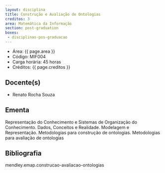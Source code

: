 ```yaml
---
layout: disciplina
title: Construção e Avaliação de Ontologias
creditos: 3
area: Matemática da Informação
section: post-graduation
boxes:
 - disciplinas-pos-graduacao
---
```


- Área:  {{ page.area }}
- Código: MIF004
- Carga horária: 45 horas 
- Créditos:  {{ page.creditos }}

## Docente(s) 

- Renato Rocha Souza

## Ementa

Representação do Conhecimento e Sistemas de Organização do
Conhecimento. Dados, Conceitos e Realidade. Modelagem e Representação.
Metodologias para construção de ontologias. Metodologias para
avaliação de ontologias

## Bibliografia

mendley.emap.construcao-avaliacao-ontologias

